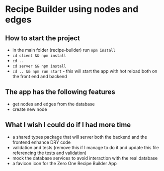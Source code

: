 # Recipe Builder using nodes and edges

## How to start the project

- in the main folder (recipe-builder) run `npm install`
- `cd client && npm install`
- `cd ..`
- `cd server && npm install`
- `cd .. && npm run start` - this will start the app with hot reload both on the front end and backend

## The app has the following features

- get nodes and edges from the database
- create new node

## What I wish I could do if I had more time

- a shared types package that will server both the backend and the frontend enhance DRY code
- validation and tests (remove this if I manage to do it and update this file referencing the tests and validation)
- mock the database services to avoid interaction with the real database
- a favicon icon for the Zero One Recipe Builder App
